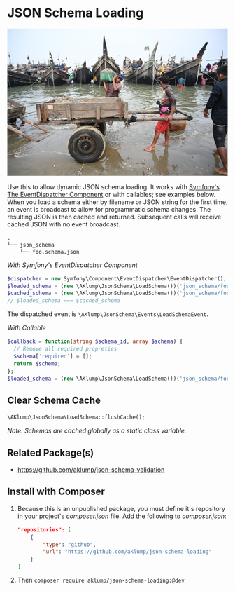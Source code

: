 # JSON Schema Loading

![Loading](images/loading.jpg)

Use this to allow dynamic JSON schema loading. It works with [Symfony's The EventDispatcher Component](https://symfony.com/doc/current/components/event_dispatcher.html) or with callables; see examples below. When you load a schema either by filename or JSON string for the first time, an event is broadcast to allow for programmatic schema changes. The resulting JSON is then cached and returned. Subsequent calls will receive cached JSON with no event broadcast.

```text
.
└── json_schema
    └── foo.schema.json
```

_With Symfony's EventDispatcher Component_

```php
$dispatcher = new Symfony\Component\EventDispatcher\EventDispatcher();
$loaded_schema = (new \AKlump\JsonSchema\LoadSchema())('json_schema/foo.schema.json', $dispatcher);
$cached_schema = (new \AKlump\JsonSchema\LoadSchema())('json_schema/foo.schema.json', $dispatcher);
// $loaded_schema === $cached_schema
```

The dispatched event is `\AKlump\JsonSchema\Events\LoadSchemaEvent`.

_With Callable_

```php
$callback = function(string $schema_id, array $schema) {
  // Remove all required propreties
  $schema['required'] = [];
  return $schema;
};
$loaded_schema = (new \AKlump\JsonSchema\LoadSchema())('json_schema/foo.schema.json', $callback);
```

## Clear Schema Cache

```php
\AKlump\JsonSchema\LoadSchema::flushCache();
```

_Note: Schemas are cached globally as a static class variable._

## Related Package(s)

* https://github.com/aklump/json-schema-validation

## Install with Composer

1. Because this is an unpublished package, you must define it's repository in your project's _composer.json_ file. Add the following to _composer.json_:

    ```json
    "repositories": [
        {
            "type": "github",
            "url": "https://github.com/aklump/json-schema-loading"
        }
    ]
    ```

1. Then `composer require aklump/json-schema-loading:@dev`
